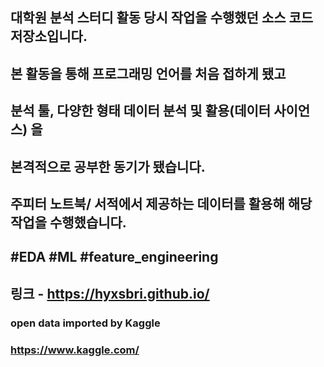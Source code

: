 ##
## 대학원 분석 스터디 활동 당시 작업을 수행했던 소스 코드 저장소입니다.
## 본 활동을 통해 프로그래밍 언어를 처음 접하게 됐고
## 분석 툴, 다양한 형태 데이터 분석 및 활용(데이터 사이언스) 을
## 본격적으로 공부한 동기가 됐습니다.
## 주피터 노트북/ 서적에서 제공하는 데이터를 활용해 해당 작업을 수행했습니다.
##
## #EDA #ML #feature_engineering 
## 링크 - https://hyxsbri.github.io/
### open data imported by Kaggle
### https://www.kaggle.com/
##
